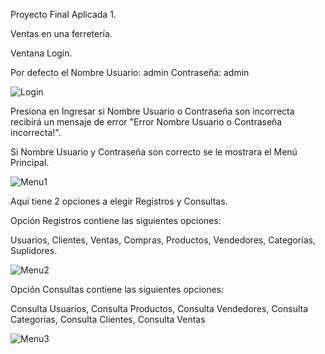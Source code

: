 Proyecto Final Aplicada 1.

Ventas en una ferretería.

Ventana Login.

Por defecto el Nombre Usuario: admin
Contraseña: admin

![Login](https://user-images.githubusercontent.com/64700344/89246668-a6b94280-d5d9-11ea-8078-ff7806b7dbf6.png)

Presiona en Ingresar si Nombre Usuario o Contraseña son incorrecta
recibirá un mensaje de error "Error Nombre Usuario o Contraseña incorrecta!".

Si Nombre Usuario y Contraseña son correcto se le mostrara el Menú Principal.

![Menu1](https://user-images.githubusercontent.com/64700344/89246765-dc5e2b80-d5d9-11ea-9278-caeffe4227ba.png)

Aquí tiene 2 opciones a elegir Registros y Consultas.

Opción Registros contiene las siguientes opciones:

Usuarios,
Clientes,
Ventas,
Compras,
Productos,
Vendedores,
Categorías,
Suplidores.

![Menu2](https://user-images.githubusercontent.com/64700344/89246824-f5ff7300-d5d9-11ea-884a-434befcb626e.png)


Opción Consultas contiene las siguientes opciones:

Consulta Usuarios,
Consulta Productos,
Consulta Vendedores,
Consulta Categorias,
Consulta Clientes,
Consulta Ventas

![Menu3](https://user-images.githubusercontent.com/64700344/89246883-13ccd800-d5da-11ea-879e-6112badd2fde.png)

